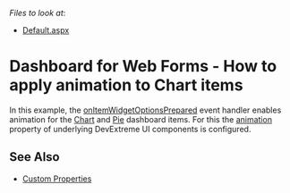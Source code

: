
<!-- default file list -->
*Files to look at*:

* [Default.aspx](./CS/Default.aspx)
<!-- default file list end -->

# Dashboard for Web Forms - How to apply animation to Chart items

In this example, the [onItemWidgetOptionsPrepared](https://docs.devexpress.com/Dashboard/js-DevExpress.Dashboard.ViewerApiExtensionOptions?p=netframework#js_devexpress_dashboard_viewerapiextensionoptions_onitemwidgetoptionsprepared) event handler enables animation for the [Chart](https://docs.devexpress.com/Dashboard/117159/web-dashboard/create-dashboards-on-the-web/dashboard-item-settings/chart) and [Pie](https://docs.devexpress.com/Dashboard/117162/web-dashboard/create-dashboards-on-the-web/dashboard-item-settings/pies) dashboard items. For this the [animation](https://js.devexpress.com/Documentation/ApiReference/UI_Components/dxChart/Configuration/animation/) property of underlying DevExtreme UI components is configured.

## See Also

- [Custom Properties](https://docs.devexpress.com/Dashboard/401702/web-dashboard/ui-elements-and-customization/custom-properties)
